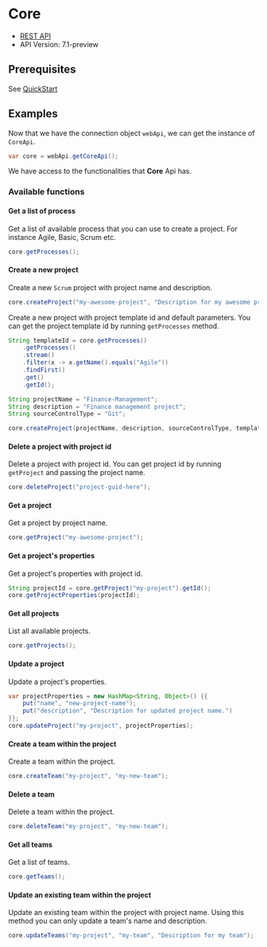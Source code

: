 # Core

- [REST API](https://docs.microsoft.com/en-us/rest/api/azure/devops/core/?view=azure-devops-rest-6.1)
- API Version: 7.1-preview

## Prerequisites

See [QuickStart](quickstart.md)

## Examples

Now that we have the connection object `webApi`, we can get the instance of `CoreApi`.

```java
var core = webApi.getCoreApi();
```

We have access to the functionalities that **Core** Api has.

### Available functions

#### Get a list of process

Get a list of available process that you can use to create a project. For instance Agile, Basic, Scrum etc.

```java
core.getProcesses();
```

#### Create a new project

Create a new `Scrum` project with project name and description.

```java
core.createProject("my-awesome-project", "Description for my awesome project");
```

Create a new project with project template id and default parameters. You can get the project template id by running `getProcesses` method.

```java
String templateId = core.getProcesses()
    .getProcesses()
    .stream()
    .filter(x -> x.getName().equals("Agile"))
    .findFirst()
    .get()
    .getId();

String projectName = "Finance-Management";
String description = "Finance management project";
String sourceControlType = "Git";

core.createProject(projectName, description, sourceControlType, templateId);
```

#### Delete a project with project id

Delete a project with project id. You can get project id by running `getProject` and passing the project name.

```java
core.deleteProject("project-guid-here");
```

#### Get a project

Get a project by project name.

```java
core.getProject("my-awesome-project");
```

#### Get a project's properties

Get a project's properties with project id.

```java
String projectId = core.getProject("my-project").getId();
core.getProjectProperties(projectId);
```

#### Get all projects

List all available projects.

```java
core.getProjects();
```

#### Update a project

Update a project's properties.

```java
var projectProperties = new HashMap<String, Object>() {{
    put("name", "new-project-name");
    put("description", "Description for updated project name.")
}};
core.updateProject("my-project", projectProperties);
```

#### Create a team within the project

Create a team within the project.

```java
core.createTeam("my-project", "my-new-team");
```

#### Delete a team

Delete a team within the project.

```java
core.deleteTeam("my-project", "my-new-team");
```

#### Get all teams

Get a list of teams.

```java
core.getTeams();
```

#### Update an existing team within the project

Update an existing team within the project with project name. Using this method you can only update a team's name and description.

```java
core.updateTeams("my-project", "my-team", "Description for my team");
```